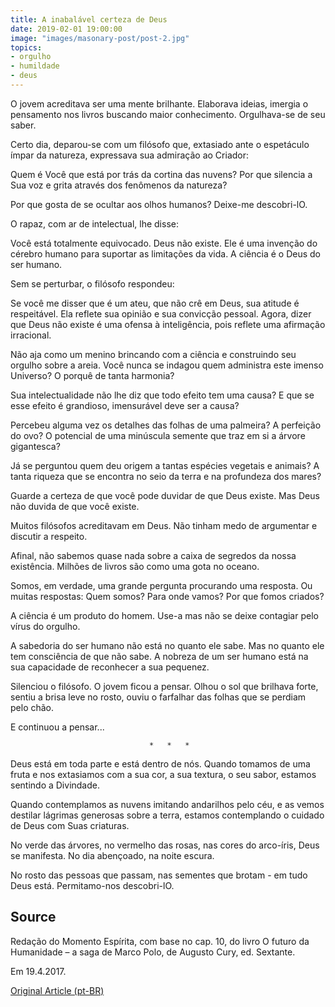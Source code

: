 ```yaml
---
title: A inabalável certeza de Deus
date: 2019-02-01 19:00:00
image: "images/masonary-post/post-2.jpg"
topics: 
- orgulho
- humildade
- deus
---
```


O jovem acreditava ser uma mente brilhante. Elaborava ideias, imergia o
pensamento nos livros buscando maior conhecimento. Orgulhava-se de seu saber.

Certo dia, deparou-se com um filósofo que, extasiado ante o espetáculo ímpar da
natureza, expressava sua admiração ao Criador:

Quem é Você que está por trás da cortina das nuvens? Por que silencia a Sua voz
e grita através dos fenômenos da natureza?

Por que gosta de se ocultar aos olhos humanos? Deixe-me descobri-lO.

O rapaz, com ar de intelectual, lhe disse:

Você está totalmente equivocado. Deus não existe. Ele é uma invenção do cérebro
humano para suportar as limitações da vida. A ciência é o Deus do ser humano.

Sem se perturbar, o filósofo respondeu:

Se você me disser que é um ateu, que não crê em Deus, sua atitude é
respeitável. Ela reflete sua opinião e sua convicção pessoal. Agora, dizer que
Deus não existe é uma ofensa à inteligência, pois reflete uma afirmação
irracional.

Não aja como um menino brincando com a ciência e construindo seu orgulho sobre
a areia. Você nunca se indagou quem administra este imenso Universo? O porquê
de tanta harmonia?

Sua intelectualidade não lhe diz que todo efeito tem uma causa? E que se esse
efeito é grandioso, imensurável deve ser a causa?

Percebeu alguma vez os detalhes das folhas de uma palmeira? A perfeição do ovo?
O potencial de uma minúscula semente que traz em si a árvore gigantesca?

Já se perguntou quem deu origem a tantas espécies vegetais e animais? A tanta
riqueza que se encontra no seio da terra e na profundeza dos mares?

Guarde a certeza de que você pode duvidar de que Deus existe. Mas Deus não
duvida de que você existe.

Muitos filósofos acreditavam em Deus. Não tinham medo de argumentar e discutir
a respeito.

Afinal, não sabemos quase nada sobre a caixa de segredos da nossa existência.
Milhões de livros são como uma gota no oceano.

Somos, em verdade, uma grande pergunta procurando uma resposta. Ou muitas
respostas: Quem somos? Para onde vamos? Por que fomos criados?

A ciência é um produto do homem. Use-a mas não se deixe contagiar pelo vírus do
orgulho.

A sabedoria do ser humano não está no quanto ele sabe. Mas no quanto ele tem
consciência de que não sabe. A nobreza de um ser humano está na sua capacidade
de reconhecer a sua pequenez.

Silenciou o filósofo. O jovem ficou a pensar. Olhou o sol que brilhava forte,
sentiu a brisa leve no rosto, ouviu o farfalhar das folhas que se perdiam pelo
chão.

E continuou a pensar...

                                   *   *   *

Deus está em toda parte e está dentro de nós. Quando tomamos de uma fruta e nos
extasiamos com a sua cor, a sua textura, o seu sabor, estamos sentindo a
Divindade.

Quando contemplamos as nuvens imitando andarilhos pelo céu, e as vemos destilar
lágrimas generosas sobre a terra, estamos contemplando o cuidado de Deus com
Suas criaturas.

No verde das árvores, no vermelho das rosas, nas cores do arco-íris, Deus se
manifesta. No dia abençoado, na noite escura.

No rosto das pessoas que passam, nas sementes que brotam - em tudo Deus está.
Permitamo-nos descobri-lO.

## Source
Redação do Momento Espírita, com base no cap. 10,
do livro O futuro da Humanidade – a saga de Marco Polo,
de Augusto Cury, ed. Sextante.

Em 19.4.2017.

[Original Article (pt-BR)](http://momento.com.br/pt/ler_texto.php?id=5081)
